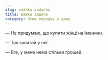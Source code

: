 ```yaml
---
slug: vazhka-zadacha
title: Важка задача
category: Нема порядку в дому
---
```

— Не придумаю, що купити жінці на іменини.

— Так запитай у неї.

— Еге, у мене нема стільки грошей.
